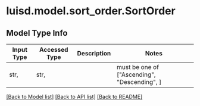 # luisd.model.sort_order.SortOrder

## Model Type Info
Input Type | Accessed Type | Description | Notes
------------ | ------------- | ------------- | -------------
str,  | str,  |  | must be one of ["Ascending", "Descending", ] 

[[Back to Model list]](../../README.md#documentation-for-models) [[Back to API list]](../../README.md#documentation-for-api-endpoints) [[Back to README]](../../README.md)

